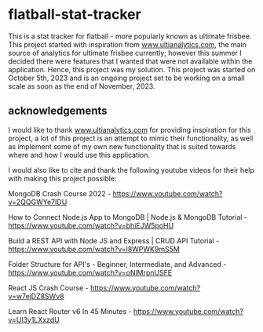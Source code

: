 # flatball-stat-tracker
This is a stat tracker for flatball - more popularly known as ultimate frisbee. This project started with inspiration from www.ultianalytics.com, the main source of analytics for ultimate frisbee currently; however this summer I decided there were features that I wanted that were not available within the application. Hence, this project was my solution. This project was started on October 5th, 2023 and is an ongoing project set to be working on a small scale as soon as the end of November, 2023.

## acknowledgements
I would like to thank www.ultianalytics.com for providing inspiration for this project, a lot of this project is an attempt to mimic their functionality, as well as implement some of my own new functionality that is suited towards where and how I would use this application.

I would also like to cite and thank the following youtube videos for their help with making this project possible:

MongoDB Crash Course 2022 - https://www.youtube.com/watch?v=2QQGWYe7IDU

How to Connect Node.js App to MongoDB | Node.js & MongoDB Tutorial - https://www.youtube.com/watch?v=bhiEJW5poHU

Build a REST API with Node JS and Express | CRUD API Tutorial - https://www.youtube.com/watch?v=l8WPWK9mS5M

Folder Structure for API's - Beginner, Intermediate, and Advanced - https://www.youtube.com/watch?v=oNlMrpnUSFE

React JS Crash Course - https://www.youtube.com/watch?v=w7ejDZ8SWv8

Learn React Router v6 In 45 Minutes - https://www.youtube.com/watch?v=Ul3y1LXxzdU